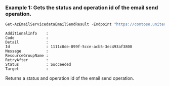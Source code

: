 ### Example 1: Gets the status and operation id of the email send operation.
```powershell
Get-AzEmailServicedataEmailSendResult -Endpoint "https://contoso.unitedstates.communications.azure.com" -OperationId 1111c0de-899f-5cce-acb5-3ec493af3800
```

```output
AdditionalInfo    :
Code              :
Detail            :
Id                : 1111c0de-899f-5cce-acb5-3ec493af3800
Message           :
ResourceGroupName :
RetryAfter        :
Status            : Succeeded
Target            : 
```

Returns a status and operation id of the email send operation.

